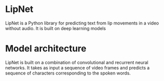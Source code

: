 # LipNet

LipNet is a Python library for predicting text from lip movements in a video without audio. It is built on deep learning models 

# Model architecture

LipNet is built on a combination of convolutional and recurrent neural networks. It takes as input a sequence of video frames and predicts a sequence of characters corresponding to the spoken words.
